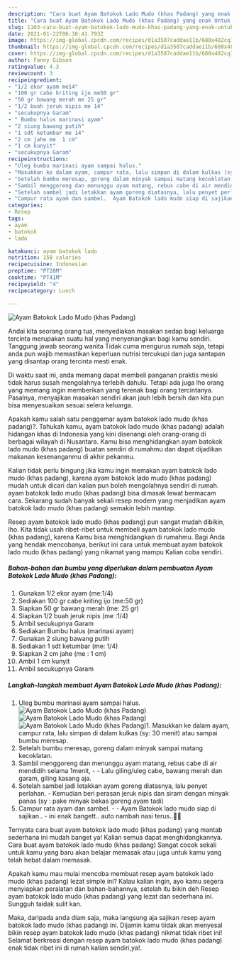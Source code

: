 ```yaml
---
description: "Cara buat Ayam Batokok Lado Mudo (khas Padang) yang enak Untuk Jualan"
title: "Cara buat Ayam Batokok Lado Mudo (khas Padang) yang enak Untuk Jualan"
slug: 1103-cara-buat-ayam-batokok-lado-mudo-khas-padang-yang-enak-untuk-jualan
date: 2021-01-22T06:38:41.793Z
image: https://img-global.cpcdn.com/recipes/d1a3507caddae11b/680x482cq70/ayam-batokok-lado-mudo-khas-padang-foto-resep-utama.jpg
thumbnail: https://img-global.cpcdn.com/recipes/d1a3507caddae11b/680x482cq70/ayam-batokok-lado-mudo-khas-padang-foto-resep-utama.jpg
cover: https://img-global.cpcdn.com/recipes/d1a3507caddae11b/680x482cq70/ayam-batokok-lado-mudo-khas-padang-foto-resep-utama.jpg
author: Fanny Gibson
ratingvalue: 4.3
reviewcount: 3
recipeingredient:
- "1/2 ekor ayam me14"
- "100 gr cabe kriting ijo me50 gr"
- "50 gr bawang merah me 25 gr"
- "1/2 buah jeruk nipis me 14"
- "secukupnya Garam"
- " Bumbu halus marinasi ayam"
- "2 siung bawang putih"
- "1 sdt ketumbar me 14"
- "2 cm jahe me  1 cm"
- "1 cm kunyit"
- "secukupnya Garam"
recipeinstructions:
- "Uleg bumbu marinasi ayam sampai halus."
- "Masukkan ke dalam ayam, campur rata, lalu simpan di dalam kulkas (sy: 30 menit) atau sampai bumbu meresap."
- "Setelah bumbu meresap, goreng dalam minyak sampai matang kecoklatan."
- "Sambil menggoreng dan menunggu ayam matang, rebus cabe di air mendidih selama 1menit,   Lalu giling/uleg cabe, bawang merah dan garam, giling kasang aja."
- "Setelah sambel jadi letakkan ayam goreng diatasnya, lalu penyet perlahan. Kemudian beri perasan jeruk nipis dan siram dengan minyak panas (sy : pake minyak bekas goreng ayam tadi)"
- "Campur rata ayam dan sambel.  Ayam Batokok lado mudo siap di sajikan..  ini enak bangett.. auto nambah nasi terus..🥰🥰"
categories:
- Resep
tags:
- ayam
- batokok
- lado

katakunci: ayam batokok lado 
nutrition: 158 calories
recipecuisine: Indonesian
preptime: "PT28M"
cooktime: "PT41M"
recipeyield: "4"
recipecategory: Lunch

---
```



![Ayam Batokok Lado Mudo (khas Padang)](https://img-global.cpcdn.com/recipes/d1a3507caddae11b/680x482cq70/ayam-batokok-lado-mudo-khas-padang-foto-resep-utama.jpg)

Andai kita seorang orang tua, menyediakan masakan sedap bagi keluarga tercinta merupakan suatu hal yang menyenangkan bagi kamu sendiri. Tanggung jawab seorang  wanita Tidak cuma mengurus rumah saja, tetapi anda pun wajib memastikan keperluan nutrisi tercukupi dan juga santapan yang disantap orang tercinta mesti enak.

Di waktu  saat ini, anda memang dapat membeli panganan praktis meski tidak harus susah mengolahnya terlebih dahulu. Tetapi ada juga lho orang yang memang ingin memberikan yang terenak bagi orang tercintanya. Pasalnya, menyajikan masakan sendiri akan jauh lebih bersih dan kita pun bisa menyesuaikan sesuai selera keluarga. 



Apakah kamu salah satu penggemar ayam batokok lado mudo (khas padang)?. Tahukah kamu, ayam batokok lado mudo (khas padang) adalah hidangan khas di Indonesia yang kini disenangi oleh orang-orang di berbagai wilayah di Nusantara. Kamu bisa menghidangkan ayam batokok lado mudo (khas padang) buatan sendiri di rumahmu dan dapat dijadikan makanan kesenanganmu di akhir pekanmu.

Kalian tidak perlu bingung jika kamu ingin memakan ayam batokok lado mudo (khas padang), karena ayam batokok lado mudo (khas padang) mudah untuk dicari dan kalian pun boleh mengolahnya sendiri di rumah. ayam batokok lado mudo (khas padang) bisa dimasak lewat bermacam cara. Sekarang sudah banyak sekali resep modern yang menjadikan ayam batokok lado mudo (khas padang) semakin lebih mantap.

Resep ayam batokok lado mudo (khas padang) pun sangat mudah dibikin, lho. Kita tidak usah ribet-ribet untuk membeli ayam batokok lado mudo (khas padang), karena Kamu bisa menghidangkan di rumahmu. Bagi Anda yang hendak mencobanya, berikut ini cara untuk membuat ayam batokok lado mudo (khas padang) yang nikamat yang mampu Kalian coba sendiri.

<!--inarticleads1-->

##### Bahan-bahan dan bumbu yang diperlukan dalam pembuatan Ayam Batokok Lado Mudo (khas Padang):

1. Gunakan 1/2 ekor ayam (me:1/4)
1. Sediakan 100 gr cabe kriting ijo (me:50 gr)
1. Siapkan 50 gr bawang merah (me: 25 gr)
1. Siapkan 1/2 buah jeruk nipis (me :1/4)
1. Ambil secukupnya Garam
1. Sediakan  Bumbu halus (marinasi ayam)
1. Gunakan 2 siung bawang putih
1. Sediakan 1 sdt ketumbar (me: 1/4)
1. Siapkan 2 cm jahe (me : 1 cm)
1. Ambil 1 cm kunyit
1. Ambil secukupnya Garam




<!--inarticleads2-->

##### Langkah-langkah membuat Ayam Batokok Lado Mudo (khas Padang):

1. Uleg bumbu marinasi ayam sampai halus.
<img src="https://img-global.cpcdn.com/steps/afbbb29c9e65c107/160x128cq70/ayam-batokok-lado-mudo-khas-padang-langkah-memasak-1-foto.jpg" alt="Ayam Batokok Lado Mudo (khas Padang)"><img src="https://img-global.cpcdn.com/steps/b5cd02a5156dd537/160x128cq70/ayam-batokok-lado-mudo-khas-padang-langkah-memasak-1-foto.jpg" alt="Ayam Batokok Lado Mudo (khas Padang)"><img src="https://img-global.cpcdn.com/steps/47773abae605fdbb/160x128cq70/ayam-batokok-lado-mudo-khas-padang-langkah-memasak-1-foto.jpg" alt="Ayam Batokok Lado Mudo (khas Padang)">1. Masukkan ke dalam ayam, campur rata, lalu simpan di dalam kulkas (sy: 30 menit) atau sampai bumbu meresap.
1. Setelah bumbu meresap, goreng dalam minyak sampai matang kecoklatan.
1. Sambil menggoreng dan menunggu ayam matang, rebus cabe di air mendidih selama 1menit,  -  - Lalu giling/uleg cabe, bawang merah dan garam, giling kasang aja.
1. Setelah sambel jadi letakkan ayam goreng diatasnya, lalu penyet perlahan. - Kemudian beri perasan jeruk nipis dan siram dengan minyak panas (sy : pake minyak bekas goreng ayam tadi)
1. Campur rata ayam dan sambel. -  - Ayam Batokok lado mudo siap di sajikan..  - ini enak bangett.. auto nambah nasi terus..🥰🥰




Ternyata cara buat ayam batokok lado mudo (khas padang) yang mantab sederhana ini mudah banget ya! Kalian semua dapat menghidangkannya. Cara buat ayam batokok lado mudo (khas padang) Sangat cocok sekali untuk kamu yang baru akan belajar memasak atau juga untuk kamu yang telah hebat dalam memasak.

Apakah kamu mau mulai mencoba membuat resep ayam batokok lado mudo (khas padang) lezat simple ini? Kalau kalian ingin, ayo kamu segera menyiapkan peralatan dan bahan-bahannya, setelah itu bikin deh Resep ayam batokok lado mudo (khas padang) yang lezat dan sederhana ini. Sungguh taidak sulit kan. 

Maka, daripada anda diam saja, maka langsung aja sajikan resep ayam batokok lado mudo (khas padang) ini. Dijamin kamu tiidak akan menyesal bikin resep ayam batokok lado mudo (khas padang) nikmat tidak ribet ini! Selamat berkreasi dengan resep ayam batokok lado mudo (khas padang) enak tidak ribet ini di rumah kalian sendiri,ya!.

